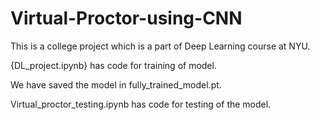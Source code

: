 # Virtual-Proctor-using-CNN
This is a college project which is a part of Deep Learning course at NYU.


{DL_project.ipynb} has code for training of model.

We have saved the model in fully_trained_model.pt.

Virtual_proctor_testing.ipynb has code for testing of the model.
